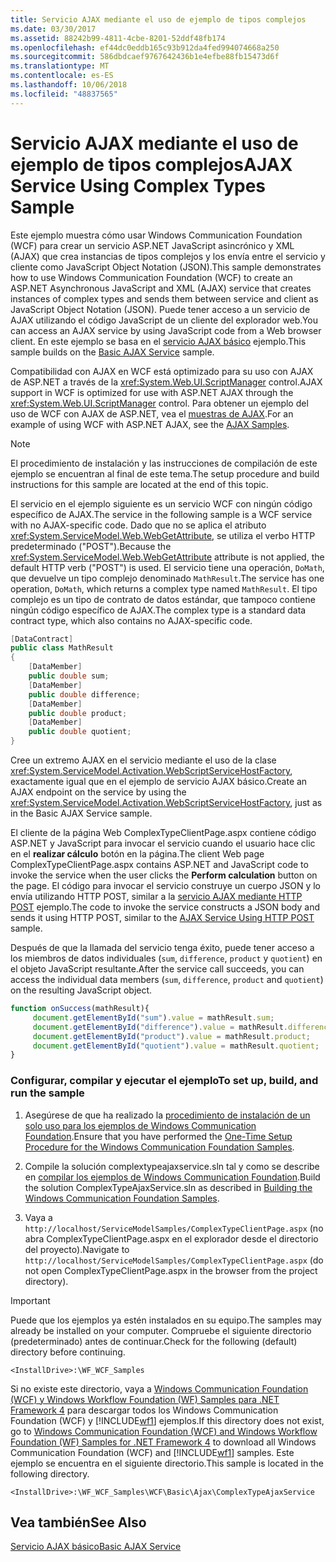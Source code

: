 ```yaml
---
title: Servicio AJAX mediante el uso de ejemplo de tipos complejos
ms.date: 03/30/2017
ms.assetid: 88242b99-4811-4cbe-8201-52ddf48fb174
ms.openlocfilehash: ef44dc0eddb165c93b912da4fed994074668a250
ms.sourcegitcommit: 586dbdcaef9767642436b1e4efbe88fb15473d6f
ms.translationtype: MT
ms.contentlocale: es-ES
ms.lasthandoff: 10/06/2018
ms.locfileid: "48837565"
---
```

# <a name="ajax-service-using-complex-types-sample"></a><span data-ttu-id="14d04-102">Servicio AJAX mediante el uso de ejemplo de tipos complejos</span><span class="sxs-lookup"><span data-stu-id="14d04-102">AJAX Service Using Complex Types Sample</span></span>
<span data-ttu-id="14d04-103">Este ejemplo muestra cómo usar Windows Communication Foundation (WCF) para crear un servicio ASP.NET JavaScript asincrónico y XML (AJAX) que crea instancias de tipos complejos y los envía entre el servicio y cliente como JavaScript Object Notation (JSON).</span><span class="sxs-lookup"><span data-stu-id="14d04-103">This sample demonstrates how to use Windows Communication Foundation (WCF) to create an ASP.NET Asynchronous JavaScript and XML (AJAX) service that creates instances of complex types and sends them between service and client as JavaScript Object Notation (JSON).</span></span> <span data-ttu-id="14d04-104">Puede tener acceso a un servicio de AJAX utilizando el código JavaScript de un cliente del explorador web.</span><span class="sxs-lookup"><span data-stu-id="14d04-104">You can access an AJAX service by using JavaScript code from a Web browser client.</span></span> <span data-ttu-id="14d04-105">En este ejemplo se basa en el [servicio AJAX básico](../../../../docs/framework/wcf/samples/basic-ajax-service.md) ejemplo.</span><span class="sxs-lookup"><span data-stu-id="14d04-105">This sample builds on the [Basic AJAX Service](../../../../docs/framework/wcf/samples/basic-ajax-service.md) sample.</span></span>  
  
 <span data-ttu-id="14d04-106">Compatibilidad con AJAX en WCF está optimizado para su uso con AJAX de ASP.NET a través de la <xref:System.Web.UI.ScriptManager> control.</span><span class="sxs-lookup"><span data-stu-id="14d04-106">AJAX support in WCF is optimized for use with ASP.NET AJAX through the <xref:System.Web.UI.ScriptManager> control.</span></span> <span data-ttu-id="14d04-107">Para obtener un ejemplo del uso de WCF con AJAX de ASP.NET, vea el [muestras de AJAX](https://msdn.microsoft.com/library/f3fa45b3-44d5-4926-8cc4-a13c30a3bf3e).</span><span class="sxs-lookup"><span data-stu-id="14d04-107">For an example of using WCF with ASP.NET AJAX, see the [AJAX Samples](https://msdn.microsoft.com/library/f3fa45b3-44d5-4926-8cc4-a13c30a3bf3e).</span></span>  
  
> [!NOTE]
>  <span data-ttu-id="14d04-108">El procedimiento de instalación y las instrucciones de compilación de este ejemplo se encuentran al final de este tema.</span><span class="sxs-lookup"><span data-stu-id="14d04-108">The setup procedure and build instructions for this sample are located at the end of this topic.</span></span>  
  
 <span data-ttu-id="14d04-109">El servicio en el ejemplo siguiente es un servicio WCF con ningún código específico de AJAX.</span><span class="sxs-lookup"><span data-stu-id="14d04-109">The service in the following sample is a WCF service with no AJAX-specific code.</span></span> <span data-ttu-id="14d04-110">Dado que no se aplica el atributo <xref:System.ServiceModel.Web.WebGetAttribute>, se utiliza el verbo HTTP predeterminado ("POST").</span><span class="sxs-lookup"><span data-stu-id="14d04-110">Because the <xref:System.ServiceModel.Web.WebGetAttribute> attribute is not applied, the default HTTP verb ("POST") is used.</span></span> <span data-ttu-id="14d04-111">El servicio tiene una operación, `DoMath`, que devuelve un tipo complejo denominado `MathResult`.</span><span class="sxs-lookup"><span data-stu-id="14d04-111">The service has one operation, `DoMath`, which returns a complex type named `MathResult`.</span></span> <span data-ttu-id="14d04-112">El tipo complejo es un tipo de contrato de datos estándar, que tampoco contiene ningún código específico de AJAX.</span><span class="sxs-lookup"><span data-stu-id="14d04-112">The complex type is a standard data contract type, which also contains no AJAX-specific code.</span></span>  

```csharp
[DataContract]  
public class MathResult  
{  
    [DataMember]  
    public double sum;  
    [DataMember]  
    public double difference;  
    [DataMember]  
    public double product;  
    [DataMember]  
    public double quotient;  
}  
```

 <span data-ttu-id="14d04-113">Cree un extremo AJAX en el servicio mediante el uso de la clase <xref:System.ServiceModel.Activation.WebScriptServiceHostFactory>, exactamente igual que en el ejemplo de servicio AJAX básico.</span><span class="sxs-lookup"><span data-stu-id="14d04-113">Create an AJAX endpoint on the service by using the <xref:System.ServiceModel.Activation.WebScriptServiceHostFactory>, just as in the Basic AJAX Service sample.</span></span>  
  
 <span data-ttu-id="14d04-114">El cliente de la página Web ComplexTypeClientPage.aspx contiene código ASP.NET y JavaScript para invocar el servicio cuando el usuario hace clic en el **realizar cálculo** botón en la página.</span><span class="sxs-lookup"><span data-stu-id="14d04-114">The client Web page ComplexTypeClientPage.aspx contains ASP.NET and JavaScript code to invoke the service when the user clicks the **Perform calculation** button on the page.</span></span> <span data-ttu-id="14d04-115">El código para invocar el servicio construye un cuerpo JSON y lo envía utilizando HTTP POST, similar a la [servicio AJAX mediante HTTP POST](../../../../docs/framework/wcf/samples/ajax-service-using-http-post.md) ejemplo.</span><span class="sxs-lookup"><span data-stu-id="14d04-115">The code to invoke the service constructs a JSON body and sends it using HTTP POST, similar to the [AJAX Service Using HTTP POST](../../../../docs/framework/wcf/samples/ajax-service-using-http-post.md) sample.</span></span>  
  
 <span data-ttu-id="14d04-116">Después de que la llamada del servicio tenga éxito, puede tener acceso a los miembros de datos individuales (`sum`, `difference`, `product` y `quotient`) en el objeto JavaScript resultante.</span><span class="sxs-lookup"><span data-stu-id="14d04-116">After the service call succeeds, you can access the individual data members (`sum`, `difference`, `product` and `quotient`) on the resulting JavaScript object.</span></span>  

```javascript
function onSuccess(mathResult){  
     document.getElementById("sum").value = mathResult.sum;  
     document.getElementById("difference").value = mathResult.difference;  
     document.getElementById("product").value = mathResult.product;  
     document.getElementById("quotient").value = mathResult.quotient;  
}  
```

### <a name="to-set-up-build-and-run-the-sample"></a><span data-ttu-id="14d04-117">Configurar, compilar y ejecutar el ejemplo</span><span class="sxs-lookup"><span data-stu-id="14d04-117">To set up, build, and run the sample</span></span>  
  
1.  <span data-ttu-id="14d04-118">Asegúrese de que ha realizado la [procedimiento de instalación de un solo uso para los ejemplos de Windows Communication Foundation](../../../../docs/framework/wcf/samples/one-time-setup-procedure-for-the-wcf-samples.md).</span><span class="sxs-lookup"><span data-stu-id="14d04-118">Ensure that you have performed the [One-Time Setup Procedure for the Windows Communication Foundation Samples](../../../../docs/framework/wcf/samples/one-time-setup-procedure-for-the-wcf-samples.md).</span></span>  
  
2.  <span data-ttu-id="14d04-119">Compile la solución complextypeajaxservice.sln tal y como se describe en [compilar los ejemplos de Windows Communication Foundation](../../../../docs/framework/wcf/samples/building-the-samples.md).</span><span class="sxs-lookup"><span data-stu-id="14d04-119">Build the solution ComplexTypeAjaxService.sln as described in [Building the Windows Communication Foundation Samples](../../../../docs/framework/wcf/samples/building-the-samples.md).</span></span>  
  
3.  <span data-ttu-id="14d04-120">Vaya a `http://localhost/ServiceModelSamples/ComplexTypeClientPage.aspx` (no abra ComplexTypeClientPage.aspx en el explorador desde el directorio del proyecto).</span><span class="sxs-lookup"><span data-stu-id="14d04-120">Navigate to `http://localhost/ServiceModelSamples/ComplexTypeClientPage.aspx` (do not open ComplexTypeClientPage.aspx in the browser from the project directory).</span></span>  
  
> [!IMPORTANT]
>  <span data-ttu-id="14d04-121">Puede que los ejemplos ya estén instalados en su equipo.</span><span class="sxs-lookup"><span data-stu-id="14d04-121">The samples may already be installed on your computer.</span></span> <span data-ttu-id="14d04-122">Compruebe el siguiente directorio (predeterminado) antes de continuar.</span><span class="sxs-lookup"><span data-stu-id="14d04-122">Check for the following (default) directory before continuing.</span></span>  
>   
>  `<InstallDrive>:\WF_WCF_Samples`  
>   
>  <span data-ttu-id="14d04-123">Si no existe este directorio, vaya a [Windows Communication Foundation (WCF) y Windows Workflow Foundation (WF) Samples para .NET Framework 4](https://go.microsoft.com/fwlink/?LinkId=150780) para descargar todos los Windows Communication Foundation (WCF) y [!INCLUDE[wf1](../../../../includes/wf1-md.md)] ejemplos.</span><span class="sxs-lookup"><span data-stu-id="14d04-123">If this directory does not exist, go to [Windows Communication Foundation (WCF) and Windows Workflow Foundation (WF) Samples for .NET Framework 4](https://go.microsoft.com/fwlink/?LinkId=150780) to download all Windows Communication Foundation (WCF) and [!INCLUDE[wf1](../../../../includes/wf1-md.md)] samples.</span></span> <span data-ttu-id="14d04-124">Este ejemplo se encuentra en el siguiente directorio.</span><span class="sxs-lookup"><span data-stu-id="14d04-124">This sample is located in the following directory.</span></span>  
>   
>  `<InstallDrive>:\WF_WCF_Samples\WCF\Basic\Ajax\ComplexTypeAjaxService`  
  
## <a name="see-also"></a><span data-ttu-id="14d04-125">Vea también</span><span class="sxs-lookup"><span data-stu-id="14d04-125">See Also</span></span>  
 [<span data-ttu-id="14d04-126">Servicio AJAX básico</span><span class="sxs-lookup"><span data-stu-id="14d04-126">Basic AJAX Service</span></span>](../../../../docs/framework/wcf/samples/basic-ajax-service.md)
